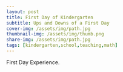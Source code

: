 ```yaml
---
layout: post
title: First Day of Kindergarten
subtitle: Ups and Downs of a First Day
cover-img: /assets/img/path.jpg
thumbnail-img: /assets/img/thumb.png
share-img: /assets/img/path.jpg
tags: [kindergarten,school,teaching,math]
---
```


First Day Experience.
